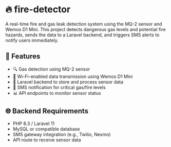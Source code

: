 # 🔥 fire-detector

A real-time fire and gas leak detection system using the MQ-2 sensor and Wemos D1 Mini. This project detects dangerous gas levels and potential fire hazards, sends the data to a Laravel backend, and triggers SMS alerts to notify users immediately.

## 🚀 Features

- 🔍 Gas detection using MQ-2 sensor
- 📡 Wi-Fi-enabled data transmission using Wemos D1 Mini
- 🧠 Laravel backend to store and process sensor data
- 📲 SMS notification for critical gas/fire levels
- 📊 API endpoints to monitor sensor status

## 🌐 Backend Requirements

- PHP 8.3 / Laravel 11
- MySQL or compatible database
- SMS gateway integration (e.g., Twilio, Nexmo)
- API route to receive sensor data